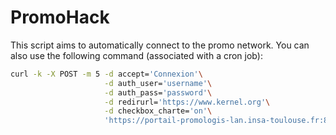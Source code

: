PromoHack
=========

This script aims to automatically connect to the promo network.
You can also use the following command (associated with a cron job):

```bash
curl -k -X POST -m 5 -d accept='Connexion'\
                     -d auth_user='username'\
                     -d auth_pass='password'\
                     -d redirurl='https://www.kernel.org'\
                     -d checkbox_charte='on'\
                     'https://portail-promologis-lan.insa-toulouse.fr:8001'
```
